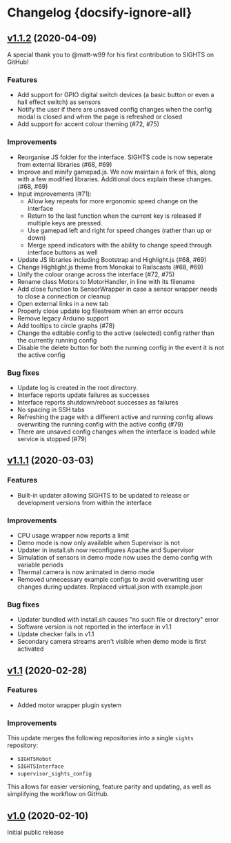 # Changelog {docsify-ignore-all}
## [v1.1.2](https://github.com/SFXRescue/sights/releases/tag/v1.1.2) (2020-04-09)

A special thank you to @matt-w99 for his first contribution to SIGHTS on GitHub!

### Features

- Add support for GPIO digital switch devices (a basic button or even a hall effect switch) as sensors
- Notify the user if there are unsaved config changes when the config modal is closed and when the page is refreshed or closed
- Add support for accent colour theming (#72, #75)

### Improvements

- Reorganise JS folder for the interface. SIGHTS code is now seperate from external libraries (#68, #69)
- Improve and minify gamepad.js. We now maintain a fork of this, along with a few modified libraries. Additional docs explain these changes. (#68, #69)
- Input improvements (#71):
  - Allow key repeats for more ergonomic speed change on the interface
  - Return to the last function when the current key is released if multiple keys are pressed.
  - Use gamepad left and right for speed changes (rather than up or down)
  - Merge speed indicators with the ability to change speed through interface buttons as well
- Update JS libraries including Bootstrap and Highlight.js (#68, #69)
- Change Highlight.js theme from Monokai to Railscasts (#68, #69)
- Unify the colour orange across the interface (#72, #75)
- Rename class Motors to MotorHandler, in line with its filename
- Add close function to SensorWrapper in case a sensor wrapper needs to close a connection or cleanup
- Open external links in a new tab
- Properly close update log filestream when an error occurs
- Remove legacy Arduino support
- Add tooltips to circle graphs (#78)
- Change the editable config to the active (selected) config rather than the currently running config
- Disable the delete button for both the running config in the event it is not the active config

### Bug fixes

- Update log is created in the root directory.
- Interface reports update failures as successes
- Interface reports shutdown/reboot successes as failures
- No spacing in SSH tabs
- Refreshing the page with a different active and running
config allows overwriting the running config with the active
config (#79)
- There are unsaved config changes when the interface is loaded while service is stopped (#79)

## [v1.1.1](https://github.com/SFXRescue/sights/releases/tag/v1.1.1) (2020-03-03)

### Features

- Built-in updater allowing SIGHTS to be updated to release or development versions from within the interface

### Improvements

- CPU usage wrapper now reports a limit
- Demo mode is now only available when Supervisor is not
- Updater in install.sh now reconfigures Apache and Supervisor
- Simulation of sensors in demo mode now uses the demo config with variable periods
- Thermal camera is now animated in demo mode
- Removed unnecessary example configs to avoid overwriting user changes during updates. Replaced virtual.json with example.json

### Bug fixes

- Updater bundled with install.sh causes "no such file or directory" error
- Software version is not reported in the interface in v1.1
- Update checker fails in v1.1
- Secondary camera streams aren't visible when demo mode is first activated

## [v1.1](https://github.com/SFXRescue/sights/releases/tag/v1.1) (2020-02-28)

### Features

- Added motor wrapper plugin system

### Improvements

This update merges the following repositories into a single `sights` repository:

- `SIGHTSRobot`
- `SIGHTSInterface`
- `supervisor_sights_config`

This allows far easier versioning, feature parity and updating, as well as simplifying the workflow on GitHub.

## [v1.0](https://github.com/SFXRescue/sights/releases/tag/v1.0) (2020-02-10)

Initial public release
